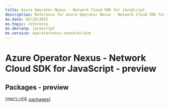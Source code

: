 ```yaml
---
title: Azure Operator Nexus - Network Cloud SDK for JavaScript
description: Reference for Azure Operator Nexus - Network Cloud SDK for JavaScript
ms.date: 02/20/2025
ms.topic: reference
ms.devlang: javascript
ms.service: operatornexus-networkcloud
---
```

# Azure Operator Nexus - Network Cloud SDK for JavaScript - preview
## Packages - preview
[!INCLUDE [packages](operator-nexus---network-cloud-index.md)]